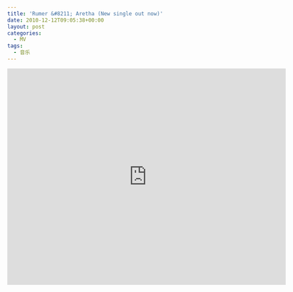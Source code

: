 ```yaml
---
title: 'Rumer &#8211; Aretha (New single out now)'
date: 2010-12-12T09:05:38+00:00
layout: post
categories:
  - MV
tags:
  - 音乐
---
```


<iframe frameborder="0" width="640" height="498" src="https://v.qq.com/iframe/player.html?vid=9lEc9TFGkjC&tiny=0&auto=0" allowfullscreen></iframe>
